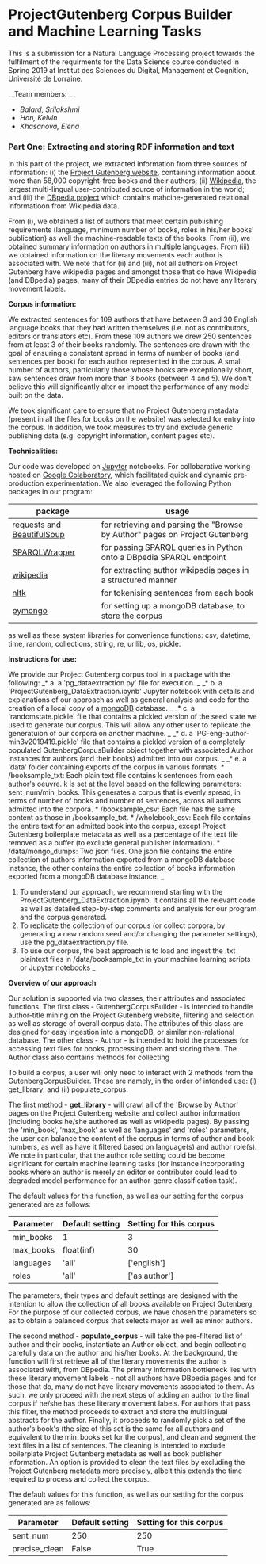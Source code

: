 # ProjectGutenberg Corpus Builder and Machine Learning Tasks

This is a submission for a Natural Language Processing project towards the fulfilment of the requirments for the Data Science course conducted in Spring 2019 at Institut des Sciences du Digital, Management et Cognition, Université de Lorraine. 

__Team members: __


* _Balard, Srilakshmi_
* _Han, Kelvin_
* _Khasanova, Elena_ 

### Part One: Extracting and storing RDF information and text

In this part of the project, we extracted information from three sources of information: (i) the [Project Gutenberg website](https://pages.github.com/), containing information about more than 58,000 copyright-free books and their authors; (ii) [Wikipedia](www.wikipedia.org), the largest multi-lingual user-contributed source of information in the world; and (iii) the [DBpedia project](www.dbpedia.org) which contains mahcine-generated relational informatioon from Wikipedia data. 

From (i), we obtained a list of authors that meet certain publishing requirements (language, minimum number of books, roles in his/her books' publication) as well the machine-readable texts of the books. From (ii), we obtained summary information on authors in multiple languages. From (iii) we obtained information on the literary movements each author is associated with. We note that for (ii) and (iii), not all authors on Project Gutenberg have wikipedia pages and amongst those that do have Wikipedia (and DBpedia) pages, many of their DBpedia entries do not have any literary movement labels. 

__Corpus information:__ 

We extracted sentences for 109 authors that have between 3 and 30 English language books that they had written themselves (i.e. not as contributors, editors or translators etc). From these 109 authors we drew 250 sentences from at least 3 of their books randomly. The sentences are drawn with the goal of ensuring a consistent spread in terms of number of books (and sentences per book) for each author represented in the corpus. A small number of authors, particularly those whose books are exceptionally short, saw sentences draw from more than 3 books (between 4 and 5). We don't believe this will significantly alter or impact the performance of any model built on the data. 
    
We took significant care to ensure that no Project Gutenberg metadata (present in all the files for books on the website) was selected for entry into the corpus. In addition, we took measures to try and exclude generic publishing data (e.g. copyright information, content pages etc). 

__Technicalities:__ 

Our code was developed on [Jupyter](https://jupyter.org/) notebooks. For collobarative working hosted on [Google Colaboratory](https://colab.research.google.com/), which facilitated quick and dynamic pre-production experimentation. We also leveraged the following Python packages in our program: 

| package   	| usage  	|
|---	|---	|
| requests and [BeautifulSoup](https://www.crummy.com/software/BeautifulSoup/bs4/doc/) 	| for retrieving and parsing the "Browse by Author" pages on Project Gutenberg 	|
| [SPARQLWrapper](https://rdflib.github.io/sparqlwrapper/)  	| for passing SPARQL queries in Python onto a DBpedia SPARQL endpoint   	|
| [wikipedia](https://github.com/goldsmith/Wikipedia)  	| for extracting author wikipedia pages in a structured manner   	|
| [nltk](https://www.nltk.org/)  	| for tokenising sentences from each book  	|
| [pymongo](https://api.mongodb.com/python/current/)  	| for setting up a mongoDB database, to store the corpus	|

as well as these system libraries for convenience functions: csv, datetime, time, random, collections, string, re, urllib, os, pickle. 

__Instructions for use:__

We provide our Project Gutenberg corpus tool in a package with the following: 
_* a. a 'pg_dataextraction.py' file for execution. _
_* b. a 'ProjectGutenberg_DataExtraction.ipynb' Jupyter notebook with details and explanations of our approach as well as general analysis and code for the creation of a local copy of a [mongoDB](https://www.mongodb.com/) database. _
_* c. a 'randomstate.pickle' file that contains a pickled version of the seed state we used to generate our corpus. This will allow any other user to replicate the generatuion of our corpora on another machine. _
_* d. a 'PG-eng-author-min3v2019419.pickle' file that contains a pickled version of a completely populated GutenbergCorpusBuilder object together with associated Author instances for authors (and their books) admitted into our corpus. _
_* e. a 'data' folder containing exports of the corpus in various formats. 
    * /booksample_txt: Each plain text file contains k sentences from each author's oeuvre. k is set at the level based on the following parameters: sent_num/min_books. This generates a corpus that is evenly spread, in terms of number of books and number of sentences, across all authors admitted into the corpora. 
    * /booksample_csv: Each file has the same content as those in /booksample_txt. 
    * /wholebook_csv: Each file contains the entire text for an admitted book into the corpus, except Project Gutenberg boilerplate metadata as well as a percentage of the text file removed as a buffer (to exclude general publisher information). 
    * /data/mongo_dumps: Two json files. One json file contains the entire collection of authors information exported from a mongoDB database instance, the other contains the entire collection of books information exported from a mongoDB database instance.
    _

1. To understand our approach, we recommend starting with the ProjectGutenberg_DataExtraction.ipynb. It contains all the relevant code as well as detailed step-by-step comments and analysis for our program and the corpus generated. 
2. To replicate the collection of our corpus (or collect corpora, by generating a new random seed and/or changing the parameter settings), use the pg_dataextraction.py file. 
3. To use our corpus, the best approach is to load and ingest the .txt plaintext files in /data/booksample_txt in your machine learning scripts or Jupyter notebooks _ 

__Overview of our approach__

Our solution is supported via two classes, their attributes and associated functions. The first class - GutenbergCorpusBuilder - is intended to handle author-title mining on the Project Gutenberg website, filtering and selection as well as storage of overall corpus data. The attributes of this class are designed for easy ingestion into a mongoDB, or similar non-relational database. The other class - Author - is intended to hold the processes for accessing text files for books, processing them and storing them. The Author class also contains methods for collecting 

To build a corpus, a user will only need to interact with 2 methods from the GutenbergCorpusBuilder. These are namely, in the order of intended use: (i) get_library; and (ii) populate_corpus. 

The first method - __get_library__ - will crawl all of the 'Browse by Author' pages on the Project Gutenberg website and collect author information (including books he/she authored as well as wikipedia pages). By passing the 'min_book', 'max_book' as well as 'languages' and 'roles' parameters, the user can balance the content of the corpus in terms of author and book numbers, as well as have it filtered based on language(s) and author role(s). We note in particular, that the author role setting could be become significant for certain machine learning tasks (for instance incorporating books where an author is merely an editor or contributor could lead to degraded model performance for an author-genre classification task). 

The default values for this function, as well as our setting for the corpus generated are as follows: 

|Parameter	|Default setting	|Setting for this corpus	|
|---	|---	|---	|
|min_books   	|1   	|3   	|
|max_books   	|float(inf)   	|30   	|
|languages   	|'all'   	|['english']   	|
|roles   	|'all'   	|['as author']   	|


The parameters, their types and default settings are designed with the intention to allow the collection of all books available on Project Gutenberg. For the purpose of our collected corpus, we have chosen the parameters so as to obtain a balanced corpus that selects major as well as minor authors. 

The second method - __populate_corpus__ - will take the pre-filtered list of author and their books, instantiate an Author object, and begin collecting carefully data on the author and his/her books. At the background, the function will first retrieve all of the literary movements the author is associated with, from DBpedia. The primary information bottleneck lies with these literary movement labels - not all authors have DBpedia pages and for those that do, many do not have literary movements associated to them. As such, we only proceed with the next steps of adding an author to the final corpus if he/she has these literary movement labels. For authors that pass this filter, the method proceeds to extract and store the multilingual abstracts for the author. Finally, it proceeds to randomly pick a set of the author's book's (the size of this set is the same for all authors and equivalent to the min_books set for the corpus), and clean and segment the text files in a list of sentences. The cleaning is intended to exclude boilerplate Project Gutenberg metadata as well as book publisher information. An option is provided to clean the text files by excluding the Project Gutenberg metadata more precisely, albeit this extends the time required to process and collect the corpus.  

The default values for this function, as well as our setting for the corpus generated are as follows: 

|Parameter	|Default setting	|Setting for this corpus	|
|---	|---	|---	|
|sent_num   	|250   	|250   	|
|precise_clean   	|False   	|True   	|

